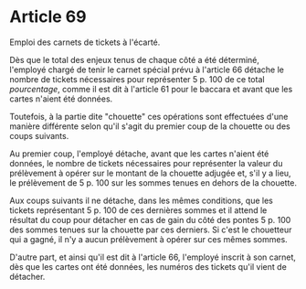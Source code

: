 # Article 69

Emploi des carnets de tickets à l'écarté.

Dès que le total des enjeux tenus de chaque côté a été déterminé, l'employé chargé de tenir le carnet spécial prévu à l'article 66 détache le nombre de tickets nécessaires pour représenter 5 p. 100 de ce total *pourcentage*, comme il est dit à l'article 61 pour le baccara et avant que les cartes n'aient été données.

Toutefois, à la partie dite "chouette" ces opérations sont effectuées d'une manière différente selon qu'il s'agit du premier coup de la chouette ou des coups suivants.

Au premier coup, l'employé détache, avant que les cartes n'aient été données, le nombre de tickets nécessaires pour représenter la valeur du prélèvement à opérer sur le montant de la chouette adjugée et, s'il y a lieu, le prélèvement de 5 p. 100 sur les sommes tenues en dehors de la chouette.

Aux coups suivants il ne détache, dans les mêmes conditions, que les tickets représentant 5 p. 100 de ces dernières sommes et il attend le résultat du coup pour détacher en cas de gain du côté des pontes 5 p. 100 des sommes tenues sur la chouette par ces derniers. Si c'est le chouetteur qui a gagné, il n'y a aucun prélèvement à opérer sur ces mêmes sommes.

D'autre part, et ainsi qu'il est dit à l'article 66, l'employé inscrit à son carnet, dès que les cartes ont été données, les numéros des tickets qu'il vient de détacher.
